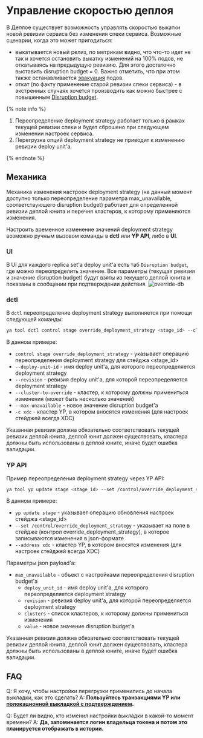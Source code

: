 # Управление скоростью деплоя

В Деплое существует возможность управлять скоростью выкатки новой ревизии сервиса без изменения спеки сервиса.
Возможные сценарии, когда это может пригодиться:
* выкатывается новый релиз, по метрикам видно, что что-то идет не так и хочется остановить выкатку изменений на 100% подов, не откатываясь на предыдущую ревизию. Для этого достаточно выставить disruption budget = 0. Важно отметить, что при этом также останавливается [эвакуация](../reference/internals/architecture/rsc.md#eviction) подов.
* откат (по факту применение старой ревизии спеки сервиса) - в экстренных случаях хочется производить как можно быстрее с повышенным [Disruption budget](../concepts/deploy-unit/deploy-primitives.md#disruption-budget). 

{% note info %}

1. Переопределение deployment strategy работает только в рамках текущей ревизии спеки и будет сброшено при следующем изменении настроек сервиса.
2. Перегрузка опций deployment strategy не приводит к изменению ревизии deploy unit'а.

{% endnote %}

## Механика
Механика изменения настроек deployment strategy (на данный момент доступно только переопределение параметра max_unavailable, соответствующего disruption budget) работает для определенной ревизии деплой юнита и перечня кластеров, к которому применяются изменения.

Настроить временное изменение значений deployment strategy возможно ручным вызовом команды в **dctl** или **YP API**, либо в **UI**.

### UI
В UI для каждого replica set'a deploy unit'a есть таб `Disruption budget`, где можно переопределить значение. Все параметры (текущая ревизия и значение disruption budget) будут взяты из текущего деплой юнита и показаны в сообщении при подтверждении действия.
![override-db](../_assets/how-to/override-db.png)

### dctl
В `dctl` переопределение deployment strategy выполняется при помощи следующей команды:
```bash
ya tool dctl control stage override_deployment_strategy <stage_id> --cluster-to-override sas --cluster-to-override man --revision <revision> --deploy-unit-id <deploy_unit_id> --max-unavailable 3 -c xdc
```

В данном примере:
* `control stage override_deployment_strategy` - указывает операцию переопределения deployment strategy для стейджа <stage_id>
* `--deploy-unit-id` - имя deploy unit'а, для которого переопределяется deployment strategy
* `--revision` - ревизия deploy unit'а, для которой переопределяется deployment strategy
* `--cluster-to-override` - кластер, к которому должны примениться изменения (может быть несколько значений)
* `--max-unavailable` - новое значение disruption budget'а
* `-c xdc` - кластер YP, в котором вносятся изменения (для настроек стейджей всегда XDC)

Указанная ревизия должна обязательно соответствовать текущей ревизии деплой юнита, деплой юнит должен существовать, кластера должны быть использованы в деплой юните, иначе будет ошибка валидации.

### YP API
Пример переопределения deployment strategy через YP API:

```bash
ya tool yp update stage <stage_id> --set /control/override_deployment_strategy '{max_unavailable={deploy_unit_id=deployUnit;revision=16;value=3;clusters=[sas;man;];};}' --address xdc
```

В данном примере:
* `yp update stage` - указывает операцию обновления настроек стейджа <stage_id>
* `--set /control/override_deployment_strategy` - указывает на поле в стейдже (контрол override_deployment_strategy), в которое записываются изменения в json-формате 
* `--address xdc` - кластер YP, в котором вносятся изменения (для настроек стейджей всегда XDC)

Параметры json payload'а:
* `max_unavailable` - объект с настройками переопределения disruption budget'а
    * `deploy_unit_id` - имя deploy unit'а, для которого переопределяется deployment strategy
    * `revision` - ревизия deploy unit'а, для которой переопределяется deployment strategy
    * `clusters` - список кластеров, к которому должны примениться изменения
    * `value` - новое значение disruption budget'а

Указанная ревизия должна обязательно соответствовать текущей ревизии деплой юнита, деплой юнит должен существовать, кластера должны быть использованы в деплой юните, иначе будет ошибка валидации.


## FAQ
Q: Я хочу, чтобы настройки перегрузки применились до начала выкладки, как это сделать?
A: **Пользуйтесь транзакциями YP или [полокационной выкладкой с подтверждением](../concepts/perlocation.md).**

Q: Будет ли видно, кто изменил настройки выкладки в какой-то момент времени?
A: **Да, запоминается логин владельца токена и потом это планируется отображать в истории.**


